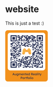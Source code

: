 # website

This is just a test :)

<!--- ![Batman](/assets/images/batman.jpg) --->

<!--- ![Hiro](/assets/images/hiro.png) --->

![QrCode](/assets/images/QRCode_mitRahmen.svg)

